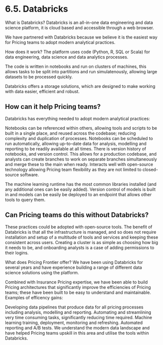 # 6.5. Databricks

What is Databricks?
Databricks is an all-in-one data engineering and data science platform, it is cloud based and accessible through a web browser.

We have partnered with Databricks because we believe it is the easiest way for Pricing teams to adopt modern analytical practices.

 
How does it work?
The platform uses code (Python, R, SQL or Scala) for data engineering, data science and data analytics processes. 

The code is written in notebooks and run on clusters of machines, this allows tasks to be split into partitions and run simulatenously, allowing large datasets to be processed quickly. 

Databricks offers a storage solutions, which are designed to make working with data easier, efficient and robust. 

## How can it help Pricing teams?

Databricks has everything needed to adopt modern analytical practices:

Notebooks can be referenced within others, allowing tools and scripts to be built in a single place, and reused across the codebase; reducing complexity and duplication of processes. 
Notebooks can be scheduled to run automatically, allowing up-to-date data for analysis, modelling and reporting to be readily available at all times.
There is version history of notebooks, and version control. This allows for a production codebase, and analysts can create branches to work on separate branches simultaneously and merge these to the main when ready. 
Interacts well with open-source technology allowing Pricing team flexibility as they are not limited to closed-source software.
 
The machine learning runtime has the most common libraries installed (and any additional ones can be easily added). Version control of models is built in and models can be easily be deployed to an endpoint that allows other tools to query them.
 
## Can Pricing teams do this without Databricks?

These practices could be adopted with open-source tools. The benefit of Databricks is that all the infrastructure is managed, and so does not require installation and setup of a multitude of tools and services and keeping these consistent across users. Creating a cluster is as simple as choosing how big it needs to be, and onboarding analysts is a case of adding permissions to their logins. 
 
What does Pricing Frontier offer?
We have been using Databricks for several years and have experience building a range of different data science solutions using the platform.  
 
Combined with Insurance Pricing expertise, we have been able to build Pricing architectures that significantly improve the efficiencies of Pricing teams; these have been built to be easy to understand and maintainable. Examples of efficency gains:
 
Developing data pipelines that produce data for all pricing processes including analysis, modelling and reporting.
Automating and streamlining very time consuming tasks, significantly reducing time required.
Machine learning training, deployment, monitoring and refreshing.
Automated reporting and A/B tests.
We understand the modern data landscape and have helped Pricing teams upskill in this area and utilise the tools within Databricks.